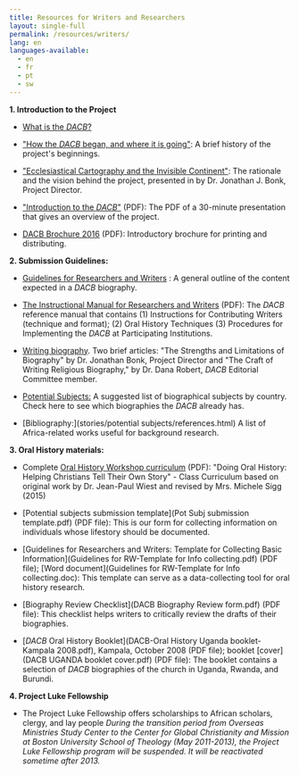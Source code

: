 ```yaml
---
title: Resources for Writers and Researchers
layout: single-full
permalink: /resources/writers/
lang: en
languages-available:                         
  - en
  - fr
  - pt
  - sw
---
```


**1\. Introduction to the Project**  

*   [What is the _DACB_?](what-is-dacb.html)  

*   ["How the _DACB_ began, and where it is going"](introduction.html): A brief history of the project's beginnings.  

*   ["Ecclesiastical Cartography and the Invisible Continent"](xnmaps.html): The rationale and the vision behind the project, presented in by Dr. Jonathan J. Bonk, Project Director.  

*   ["Introduction to the _DACB_"](intro-dacb-web.pdf) (PDF): The PDF of a 30-minute presentation that gives an overview of the project.  

*   [DACB Brochure 2016](DACB-brochure2016-web.pdf) (PDF): Introductory brochure for printing and distributing.

**2\. Submission Guidelines:**  

*   [Guidelines for Researchers and Writers](guidelines-writers.html) : A general outline of the content expected in a _DACB_ biography.  

*   [The Instructional Manual for Researchers and Writers](FinalInstrManual.pdf) (PDF): The _DACB_ reference manual that contains (1) Instructions for Contributing Writers (technique and format); (2) Oral History Techniques (3) Procedures for Implementing the _DACB_ at Participating Institutions.  

*   [Writing biography](resources/writing-biography.html). Two brief articles: "The Strengths and Limitations of Biography" by Dr. Jonathan Bonk, Project Director and "The Craft of Writing Religious Biography," by Dr. Dana Robert, _DACB_ Editorial Committee member.  

*   [Potential Subjects:](stories/potential%20subjects/potsubj_index.html) A suggested list of biographical subjects by country. Check here to see which biographies the _DACB_ already has.

*   [Bibliography:](stories/potential subjects/references.html) A list of Africa-related works useful for background research.

**3\. Oral History materials:**  

*   Complete [Oral History Workshop curriculum](teaching-oral-history.pdf) (PDF): "Doing Oral History: Helping Christians Tell Their Own Story" - Class Curriculum based on original work by Dr. Jean-Paul Wiest and revised by Mrs. Michele Sigg (2015)

*   [Potential subjects submission template](Pot Subj submission template.pdf) (PDF file): This is our form for collecting information on individuals whose lifestory should be documented.  

*   [Guidelines for Researchers and Writers: Template for Collecting Basic Information](Guidelines for RW-Template for Info collecting.pdf) (PDF file); [Word document](Guidelines for RW-Template for Info collecting.doc): This template can serve as a data-collecting tool for oral history research.  

*   [Biography Review Checklist](DACB Biography Review form.pdf) (PDF file): This checklist helps writers to critically review the drafts of their biographies.  

*   [_DACB_ Oral History Booklet](DACB-Oral History Uganda booklet-Kampala 2008.pdf), Kampala, October 2008 (PDF file); booklet [cover](DACB UGANDA booklet cover.pdf) (PDF file): The booklet contains a selection of _DACB_ biographies of the church in Uganda, Rwanda, and Burundi.

**4\. Project Luke Fellowship**

*   The Project Luke Fellowship offers scholarships to African scholars, clergy, and lay people _During the transition period from Overseas Ministries Study Center to the Center for Global Christianity and Mission at Boston University School of Theology (May 2011-2013), the Project Luke Fellowship program will be suspended. It will be reactivated sometime after 2013._
